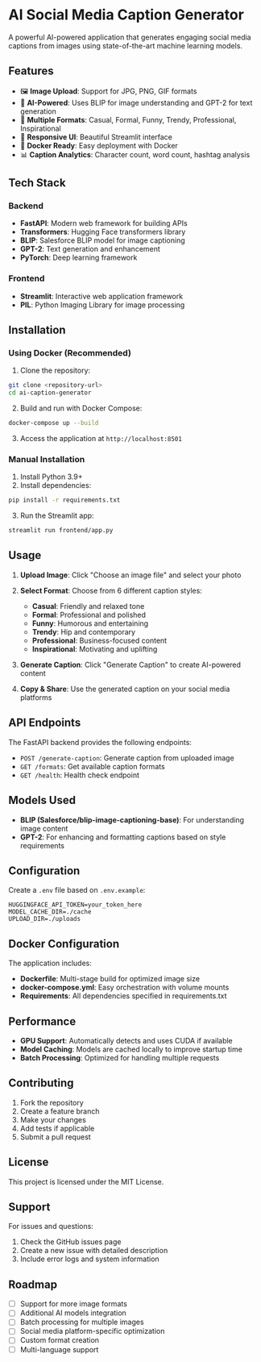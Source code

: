 # AI Social Media Caption Generator

A powerful AI-powered application that generates engaging social media captions from images using state-of-the-art machine learning models.

## Features

- 🖼️ **Image Upload**: Support for JPG, PNG, GIF formats
- 🤖 **AI-Powered**: Uses BLIP for image understanding and GPT-2 for text generation
- 🎨 **Multiple Formats**: Casual, Formal, Funny, Trendy, Professional, Inspirational
- 📱 **Responsive UI**: Beautiful Streamlit interface
- 🐳 **Docker Ready**: Easy deployment with Docker
- 📊 **Caption Analytics**: Character count, word count, hashtag analysis

## Tech Stack

### Backend
- **FastAPI**: Modern web framework for building APIs
- **Transformers**: Hugging Face transformers library
- **BLIP**: Salesforce BLIP model for image captioning
- **GPT-2**: Text generation and enhancement
- **PyTorch**: Deep learning framework

### Frontend
- **Streamlit**: Interactive web application framework
- **PIL**: Python Imaging Library for image processing

## Installation

### Using Docker (Recommended)

1. Clone the repository:
```bash
git clone <repository-url>
cd ai-caption-generator
```

2. Build and run with Docker Compose:
```bash
docker-compose up --build
```

3. Access the application at `http://localhost:8501`

### Manual Installation

1. Install Python 3.9+
2. Install dependencies:
```bash
pip install -r requirements.txt
```

3. Run the Streamlit app:
```bash
streamlit run frontend/app.py
```

## Usage

1. **Upload Image**: Click "Choose an image file" and select your photo
2. **Select Format**: Choose from 6 different caption styles:
   - **Casual**: Friendly and relaxed tone
   - **Formal**: Professional and polished
   - **Funny**: Humorous and entertaining
   - **Trendy**: Hip and contemporary
   - **Professional**: Business-focused content
   - **Inspirational**: Motivating and uplifting

3. **Generate Caption**: Click "Generate Caption" to create AI-powered content
4. **Copy & Share**: Use the generated caption on your social media platforms

## API Endpoints

The FastAPI backend provides the following endpoints:

- `POST /generate-caption`: Generate caption from uploaded image
- `GET /formats`: Get available caption formats
- `GET /health`: Health check endpoint

## Models Used

- **BLIP (Salesforce/blip-image-captioning-base)**: For understanding image content
- **GPT-2**: For enhancing and formatting captions based on style requirements

## Configuration

Create a `.env` file based on `.env.example`:

```env
HUGGINGFACE_API_TOKEN=your_token_here
MODEL_CACHE_DIR=./cache
UPLOAD_DIR=./uploads
```

## Docker Configuration

The application includes:
- **Dockerfile**: Multi-stage build for optimized image size
- **docker-compose.yml**: Easy orchestration with volume mounts
- **Requirements**: All dependencies specified in requirements.txt

## Performance

- **GPU Support**: Automatically detects and uses CUDA if available
- **Model Caching**: Models are cached locally to improve startup time
- **Batch Processing**: Optimized for handling multiple requests

## Contributing

1. Fork the repository
2. Create a feature branch
3. Make your changes
4. Add tests if applicable
5. Submit a pull request

## License

This project is licensed under the MIT License.

## Support

For issues and questions:
1. Check the GitHub issues page
2. Create a new issue with detailed description
3. Include error logs and system information

## Roadmap

- [ ] Support for more image formats
- [ ] Additional AI models integration
- [ ] Batch processing for multiple images
- [ ] Social media platform-specific optimization
- [ ] Custom format creation
- [ ] Multi-language support